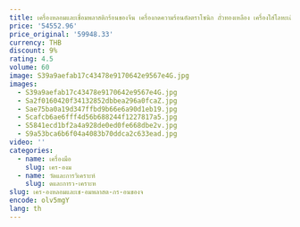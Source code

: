 ```yaml
---
title: เครื่องหลอมและเชื่อมพลาสติกร้อนของจีน เครื่องกดความร้อนอัลตราโซนิก ถั่วทองเหลือง เครื่องใส่โลหะเดิมพันความร้อน
price: '54552.96'
price_original: '59948.33'
currency: THB
discount: 9%
rating: 4.5
volume: 60
image: S39a9aefab17c43478e9170642e9567e4G.jpg
images:
  - S39a9aefab17c43478e9170642e9567e4G.jpg
  - Sa2f0160420f34132852dbbea296a0fcaZ.jpg
  - Sae75ba0a19d347ffbd9b66e6a90d1eb19.jpg
  - Scafcb6ae6fff4d56b688244f1227817a5.jpg
  - S5841ecd1bf2a4a928de0ed0fe668dbe2v.jpg
  - S9a53bca6b6f04a4083b70ddca2c633ead.jpg
video: ''
categories:
  - name: เครื่องมือ
    slug: เคร-องม
  - name: วัดและการวิเคราะห์
    slug: ดและการว-เคราะห
slug: เคร-องหลอมและเช-อมพลาสต-กร-อนของจ
encode: olv5mgY
lang: th
---
```

  